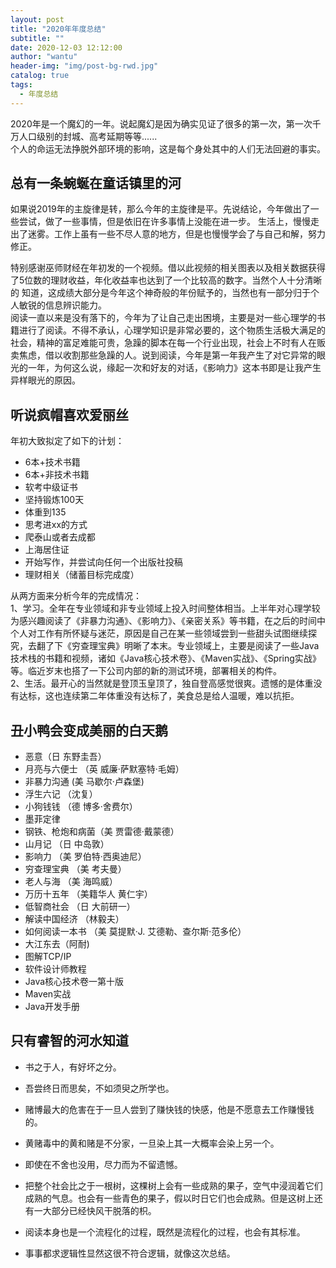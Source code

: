 ```yaml
---
layout: post
title: "2020年年度总结"
subtitle: ""
date: 2020-12-03 12:12:00
author: "wantu"
header-img: "img/post-bg-rwd.jpg"
catalog: true
tags:
  - 年度总结
---
```


2020年是一个魔幻的一年。说起魔幻是因为确实见证了很多的第一次，第一次千万人口级别的封城、高考延期等等......<br>
个人的命运无法挣脱外部环境的影响，这是每个身处其中的人们无法回避的事实。<br>

## 总有一条蜿蜒在童话镇里的河

如果说2019年的主旋律是转，那么今年的主旋律是平。先说结论，今年做出了一些尝试，做了一些事情，但是依旧在许多事情上没能在进一步。
生活上，慢慢走出了迷雾。工作上虽有一些不尽人意的地方，但是也慢慢学会了与自己和解，努力修正。<br>

特别感谢巫师财经在年初发的一个视频。借以此视频的相关图表以及相关数据获得了5位数的理财收益，年化收益率也达到了一个比较高的数字。当然个人十分清晰的
知道，这成绩大部分是今年这个神奇般的年份赋予的，当然也有一部分归于个人敏锐的信息辨识能力。<br>
阅读一直以来是没有落下的，今年为了让自己走出困境，主要是对一些心理学的书籍进行了阅读。不得不承认，心理学知识是非常必要的，这个物质生活极大满足的社会，精神的富足难能可贵，急躁的脚本在每一个行业出现，社会上不时有人在贩卖焦虑，借以收割那些急躁的人。说到阅读，今年是第一年我产生了对它异常的眼光的一年，为何这么说，缘起一次和好友的对话，《影响力》这本书即是让我产生异样眼光的原因。<br>

## 听说疯帽喜欢爱丽丝

年初大致拟定了如下的计划：<br>

* 6本+技术书籍
* 6本+非技术书籍
* 软考中级证书
* 坚持锻炼100天
* 体重到135
* 思考进xx的方式
* 爬泰山或者去成都
* 上海居住证
* 开始写作，并尝试向任何一个出版社投稿
* 理财相关（储蓄目标完成度）

从两方面来分析今年的完成情况：<br>
1、学习。全年在专业领域和非专业领域上投入时间整体相当。上半年对心理学较为感兴趣阅读了《非暴力沟通》、《影响力》、《亲密关系》等书籍，在之后的时间中个人对工作有所怀疑与迷茫，原因是自己在某一些领域尝到一些甜头试图继续探究，去翻了下《穷查理宝典》明晰了本末。专业领域上，主要是阅读了一些Java技术栈的书籍和视频，诸如《Java核心技术卷》、《Maven实战》、《Spring实战》等。临近岁末也搭了一下公司内部的新的测试环境，部署相关的构件。<br>
2、生活。最开心的当然就是登顶玉皇顶了，独自登高感觉很爽。遗憾的是体重没有达标，这也连续第二年体重没有达标了，美食总是给人温暖，难以抗拒。<br>

## 丑小鸭会变成美丽的白天鹅

* 恶意（日 东野圭吾）
* 月亮与六便士 （英 威廉·萨默塞特·毛姆）
* 非暴力沟通 (美 马歇尔·卢森堡)
* 浮生六记 （沈复）
* 小狗钱钱 （德 博多·舍费尔）
* 墨菲定律
* 钢铁、枪炮和病菌（美 贾雷德·戴蒙德）
* 山月记 （日 中岛敦）
* 影响力 （美 罗伯特·西奥迪尼）
* 穷查理宝典 （美 考夫曼）
* 老人与海 （美 海鸣威）
* 万历十五年 （美籍华人 黄仁宇）
* 低智商社会 （日 大前研一）
* 解读中国经济 （林毅夫）
* 如何阅读一本书 （美 莫提默·J. 艾德勒、查尔斯·范多伦）
* 大江东去（阿耐)
* 图解TCP/IP
* 软件设计师教程
* Java核心技术卷一第十版
* Maven实战
* Java开发手册

## 只有睿智的河水知道

* 书之于人，有好坏之分。

* 吾尝终日而思矣，不如须臾之所学也。

* 赌博最大的危害在于一旦人尝到了赚快钱的快感，他是不愿意去工作赚慢钱的。

* 黄赌毒中的黄和赌是不分家，一旦染上其一大概率会染上另一个。

* 即使在不舍也没用，尽力而为不留遗憾。

* 把整个社会比之于一根树，这棵树上会有一些成熟的果子，空气中浸润着它们成熟的气息。也会有一些青色的果子，假以时日它们也会成熟。但是这树上还有一大部分已经快风干脱落的枳。

* 阅读本身也是一个流程化的过程，既然是流程化的过程，也会有其标准。

* 事事都求逻辑性显然这很不符合逻辑，就像这次总结。
